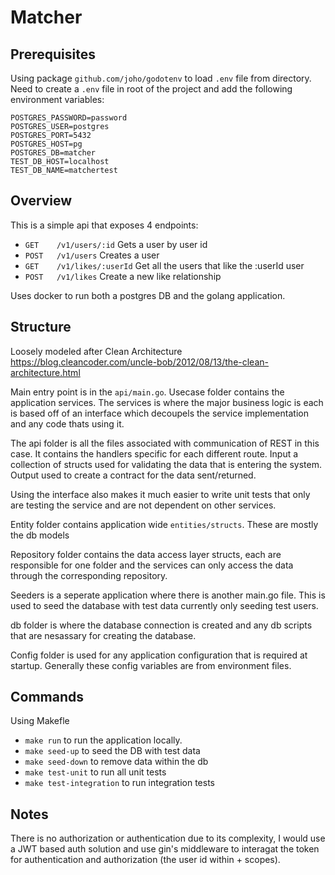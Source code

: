 # Matcher

## Prerequisites

Using package `github.com/joho/godotenv` to load `.env` file from directory. Need to create a `.env` file in root of the project and add the following environment variables:

```
POSTGRES_PASSWORD=password
POSTGRES_USER=postgres
POSTGRES_PORT=5432
POSTGRES_HOST=pg
POSTGRES_DB=matcher
TEST_DB_HOST=localhost
TEST_DB_NAME=matchertest
```

## Overview

This is a simple api that exposes 4 endpoints:

- `GET    /v1/users/:id` Gets a user by user id
- `POST   /v1/users` Creates a user
- `GET    /v1/likes/:userId` Get all the users that like the :userId user
- `POST   /v1/likes` Create a new like relationship

Uses docker to run both a postgres DB and the golang application.
## Structure

Loosely modeled after Clean Architecture https://blog.cleancoder.com/uncle-bob/2012/08/13/the-clean-architecture.html

Main entry point is in the `api/main.go`. Usecase folder contains the application services. The services is where the major business logic is each is based off of an interface which decoupels the service implementation and any code thats using it.

The api folder is all the files associated with communication of REST in this case. It contains the handlers specific for each different route. Input a collection of structs used for validating the data that is entering the system. Output used to create a contract for the data sent/returned.

Using the interface also makes it much easier to write unit tests that only are testing the service and are not dependent on other services.

Entity folder contains application wide `entities/structs`. These are mostly the db models

Repository folder contains the data access layer structs, each are responsible for one folder and the services can only access the data through the corresponding repository.

Seeders is a seperate application where there is another main.go file. This is used to seed the database with test data currently only seeding test users.

db folder is where the database connection is created and any db scripts that are nesassary for creating the database.

Config folder is used for any application configuration that is required at startup. Generally these config variables are from environment files.

## Commands

Using Makefle
- `make run` to run the application locally.
- `make seed-up` to seed the DB with test data
- `make seed-down` to remove data within the db
- `make test-unit` to run all unit tests
- `make test-integration` to run integration tests

## Notes

There is no authorization or authentication due to its complexity, I would use a JWT based auth solution and use gin's middleware to interagat the token for authentication and authorization (the user id within + scopes).